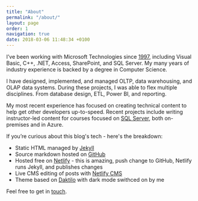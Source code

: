 ```yaml
---
title: "About"
permalink: "/about/"
layout: page
order: 1
navigation: true
date: 2018-03-06 11:48:34 +0100
---
```

I’ve been working with Microsoft Technologies since [1997](https://www.youtube.com/watch?v=SSbBvKaM6sk "Woo Hoo"), including Visual Basic, C++, .NET, Access, SharePoint, and SQL Server. My many years of industry experience is backed by a degree in Computer Science.

I have designed, implemented, and managed OLTP, data warehousing, and OLAP data systems. During these projects, I was able to flex multiple disciplines. From database design, ETL, Power BI, and reporting.

My most recent experience has focused on creating technical content to help get other developers up-to-speed. Recent projects include writing instructor-led content for courses focused on [SQL Server](https://www.microsoft.com/en-us/learning/sql-training.aspx "I contributed to some courses"), both on-premises and in Azure.

If you’re curious about this blog's tech - here's the breakdown:

- Static HTML managed by [Jekyll](https://jekyllrb.com) 
- Source markdown hosted on [GitHub](https://github.com/PhilStollery/philstollery.github.io)
- Hosted free on [Netlify](https://www.netlify.com/pricing/) - this is amazing, push change to GitHub, Netlify runs Jekyll, and publishes changes
- Live CMS editing of posts with [Netlify CMS](https://www.netlifycms.org)
- Theme based on [Daktilo](http://daktilo.github.io) with dark mode swithced on by me

Feel free to get in [touch](mailto:phil+fromblog@stollerys.co.uk "spam be gone").
